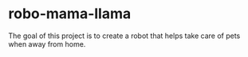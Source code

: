 # robo-mama-llama
The goal of this project is to create a robot that helps take care of pets when away from home.
